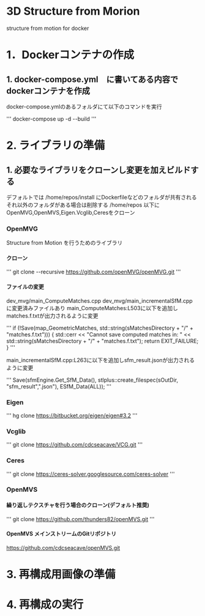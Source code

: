 # 3D Structure from Morion
structure from motion for docker
# 1．Dockerコンテナの作成
## 1. docker-compose.yml　に書いてある内容でdockerコンテナを作成
docker-compose.ymlのあるフォルダにて以下のコマンドを実行

'''
docker-compose up -d --build
'''

# 2. ライブラリの準備
## 1. 必要なライブラリをクローンし変更を加えビルドする
デフォルトでは /home/repos/install にDockerfileなどのフォルダが共有される
それ以外のフォルダがある場合は削除する
/home/repos 以下に
OpenMVG,OpenMVS,Eigen.Vcglib,Ceresをクローン
### OpenMVG
Structure from Motion を行うためのライブラリ
#### クローン

'''
git clone --recursive https://github.com/openMVG/openMVG.git
'''

#### ファイルの変更
dev_mvg/main_ComputeMatches.cpp 
dev_mvg/main_incrementalSfM.cpp に変更済みファイルあり
main_ComputeMatches:L503に以下を追加しmatches.f.txtが出力されるように変更

'''
if (!Save(map_GeometricMatches,
      std::string(sMatchesDirectory + "/" + "matches.f.txt")))
    {
      std::cerr
          << "Cannot save computed matches in: "
          << std::string(sMatchesDirectory + "/" + "matches.f.txt");
      return EXIT_FAILURE;
      }
'''

main_incrementalSfM.cpp:L263に以下を追加しsfm_result.jsonが出力されるように変更

'''
Save(sfmEngine.Get_SfM_Data(),
      stlplus::create_filespec(sOutDir, "sfm_result",".json"),
      ESfM_Data(ALL));
'''

### Eigen

'''
hg clone https://bitbucket.org/eigen/eigen#3.2
'''

### Vcglib

'''
git clone https://github.com/cdcseacave/VCG.git
'''

### Ceres

'''
git clone https://ceres-solver.googlesource.com/ceres-solver
'''

### OpenMVS
#### 繰り返しテクスチャを行う場合のクローン(デフォルト推奨)

'''
git clone https://github.com/thunders82/openMVS.git
'''

#### OpenMVS メインストリームのGitリポジトリ
https://github.com/cdcseacave/openMVS.git

# 3. 再構成用画像の準備

# 4. 再構成の実行
